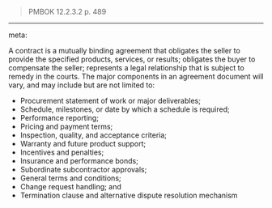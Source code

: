 > PMBOK 12.2.3.2  p. 489

---
meta:

A contract is a mutually binding agreement that obligates the seller to provide the specified products, services, or results; obligates the buyer to compensate the seller; represents a legal relationship that is subject to remedy in the courts.
The major components in an agreement document will vary, and may include but are not limited to:
* Procurement statement of work or major deliverables;
* Schedule, milestones, or date by which a schedule is required;
* Performance reporting;
* Pricing and payment terms;
* Inspection, quality, and acceptance criteria;
* Warranty and future product support;
* Incentives and penalties;
* Insurance and performance bonds;
* Subordinate subcontractor approvals;
* General terms and conditions;
* Change request handling; and
* Termination clause and alternative dispute resolution mechanism


